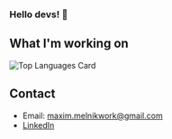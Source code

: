 ### Hello devs! 👋

## What I'm working on

![Top Languages Card](https://github-readme-stats.vercel.app/api/top-langs/?username=Maxdev18&count_private=true)

## Contact
- Email: maxim.melnikwork@gmail.com
- [LinkedIn](https://www.linkedin.com/in/maxim-melnik-770a34219/)
